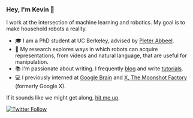 ### Hey, I'm Kevin 👋

I work at the intersection of machine learning and robotics. My goal is to make household robots a reality.

- 🎓 I am a PhD student at UC Berkeley, advised by [Pieter Abbeel](https://people.eecs.berkeley.edu/~pabbeel/).
- 🤖 My research explores ways in which robots can acquire representations, from videos and natural language, that are useful for manipulation.
- 📚 I'm passionate about writing. I frequently [blog](https://blog.kzakka.com/) and write [tutorials](https://kevinzakka.github.io/).
- 💻 I previously interned at [Google Brain](https://research.google/teams/brain/robotics/) and [X, The Moonshot Factory](https://x.company/) (formerly Google X).

If it sounds like we might get along, [hit me up](mailto:zakka@berkeley.edu).

[![Twitter Follow](https://img.shields.io/twitter/follow/kevin_zakka?label=Follow&style=social)](https://twitter.com/kevin_zakka)
